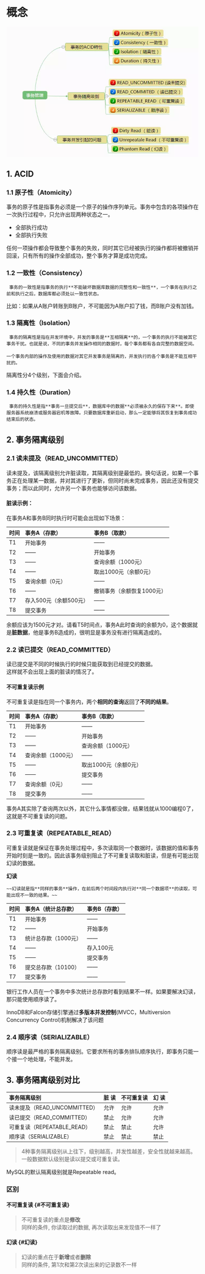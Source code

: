 # 概念



![](../../.gitbook/assets/image%20%2887%29.png)

## 1.  ACID

### **1.1 原子性（Atomicity）**

事务的原子性是指事务必须是一个原子的操作序列单元。事务中包含的各项操作在一次执行过程中，只允许出现两种状态之一。

* 全部执行成功
* 全部执行失败

任何一项操作都会导致整个事务的失败，同时其它已经被执行的操作都将被撤销并回滚，只有所有的操作全部成功，整个事务才算是成功完成。

### **1.2 一致性（Consistency）**

     事务的一致性是指事务的执行**不能破坏数据库数据的完整性和一致性**，一个事务在执行之前和执行之后，数据库都必须处以一致性状态。

比如：如果从A账户转账到B账户，不可能因为A账户扣了钱，而B账户没有加钱。

### **1.3 隔离性（Isolation）**

     事务的隔离性是指在并发环境中，并发的事务是**互相隔离**的，一个事务的执行不能被其它事务干扰。也就是说，不同的事务并发操作相同的数据时，每个事务都有各自完整的数据空间。

    一个事务内部的操作及使用的数据对其它并发事务是隔离的，并发执行的各个事务是不能互相干扰的。

隔离性分4个级别，下面会介绍。

### **1.4 持久性（Duration）**

     事务的持久性是指**事务一旦提交后**，数据库中的数据**必须被永久的保存下来**。即使服务器系统崩溃或服务器宕机等故障。只要数据库重新启动，那么一定能够将其恢复到事务成功结束后的状态。

## 2. 事务隔离级别

### **2.1 读未提及（READ\_UNCOMMITTED）**

读未提及，该隔离级别允许脏读取，其隔离级别是最低的。换句话说，如果一个事务正在处理某一数据，并对其进行了更新，但同时尚未完成事务，因此还没有提交事务；而以此同时，允许另一个事务也能够访问该数据。

#### **脏读示例：**

在事务A和事务B同时执行时可能会出现如下场景：

| 时间 | 事务A（存款） | 事务B（取款） |
| :--- | :--- | :--- |
| T1 | 开始事务 | —— |
| T2 | —— | 开始事务 |
| T3 | —— | 查询余额（1000元） |
| T4 | —— | 取出1000元（余额0元） |
| T5 | 查询余额（0元） | —— |
| T6 | —— | 撤销事务（余额恢复1000元） |
| T7 | 存入500元（余额500元） | —— |
| T8 | 提交事务 | —— |

余额应该为1500元才对。请看T5时间点，事务A此时查询的余额为0，这个数据就是**脏数据**，他是事务B造成的，很明显是事务没有进行隔离造成的。

### **2.2 读已提交（READ\_COMMITTED）**

读已提交是不同的时候执行的时候只能获取到已经提交的数据。  
 这样就不会出现上面的脏读的情况了。

#### **不可重复读示例**

 不可重复读是指在同一个事务内，两个**相同的查询**返回了**不同的结果**。 

| 时间 | 事务A（存款） | 事务B（取款） |
| :--- | :--- | :--- |
| T1 | 开始事务 | —— |
| T2 | —— | 开始事务 |
| T3 | —— | 查询余额（1000元） |
| T4 | 查询余额（1000元） | —— |
| T5 | —— | 取出1000元（余额0元） |
| T6 | —— | 提交事务 |
| T7 | 查询余额（0元） | —— |
| T8 | 提交事务 | —— |

事务A其实除了查询两次以外，其它什么事情都没做，结果钱就从1000编程0了，这就是不可重复读的问题。

### **2.3 可重复读（REPEATABLE\_READ）**

可重复读就是保证在事务处理过程中，多次读取同一个数据时，该数据的值和事务开始时刻是一致的。因此该事务级别阻止了不可重复读取和脏读，但是有可能出现幻读的数据。

**幻读**

    ~~幻读就是指**同样的事务**操作，在前后两个时间段内执行对**同一个数据项**的读取，可能出现不一致的结果。~~

| 时间 | 事务A（统计总存款） | 事务B（存款） |
| :--- | :--- | :--- |
| T1 | 开始事务 | —— |
| T2 | —— | 开始事务 |
| T3 | 统计总存款（1000元） | —— |
| T4 | —— | 存入100元 |
| T5 | —— | 提交事务 |
| T6 | 提交总存款（10100） | —— |
| T7 | 提交事务 | —— |

银行工作人员在一个事务中多次统计总存款时看到结果不一样。如果要解决幻读，那只能使用顺序读了。

 InnoDB和Falcon存储引擎通过**多版本并发控制**\(MVCC，Multiversion Concurrency Control\)机制解决了该问题

### **2.4 顺序读（SERIALIZABLE）**

顺序读是最严格的事务隔离级别。它要求所有的事务排队顺序执行，即事务只能一个接一个地处理，不能并发。

## 3. 事务隔离级别对比

| 事务隔离级别 | 脏 读 | 不可重复读 | 幻 读 |
| :--- | :--- | :--- | :--- |
| 读未提及（READ\_UNCOMMITTED） | 允许 | 允许 | 允许 |
| 读已提交（READ\_COMMITTED） | 禁止 | 允许 | 允许 |
| 可重复读（REPEATABLE\_READ） | 禁止 | 禁止 | 允许 |
| 顺序读（SERIALIZABLE） | 禁止 | 禁止 | 禁止 |

> 4种事务隔离级别从上往下，级别越高，并发性越差，安全性就越来越高。  
>  一般数据默认级别是读以提交或可重复读。

  
 MySQL的默认隔离级别就是Repeatable read。

### 区别

#### 不可重复读 {#不可重复读}

> 不可重复读的重点是**修改**   
> 同样的条件, 你读取过的数据, 再次读取出来发现值不一样了

#### 幻读 {#幻读}

> 幻读的重点在于**新增**或者**删除**   
> 同样的条件, 第1次和第2次读出来的记录数不一样

